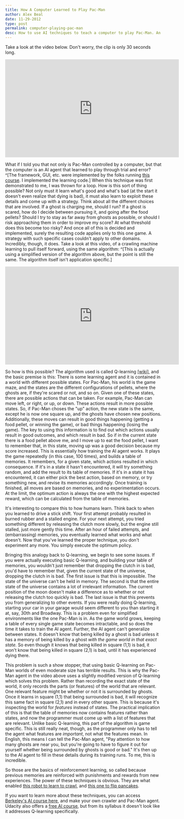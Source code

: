 ```yaml
---
title: How A Computer Learned to Play Pac-Man
author: Alex Beal
date: 11-29-2012
type: post
permalink: computer-playing-pac-man
desc: How to use AI techniques to teach a computer to play Pac-Man. An explanation for non-programmers.
---
```


Take a look at the video below. Don't worry, the clip is only 30 seconds long.

<iframe width="560" height="315" src="http://www.youtube.com/embed/Gp8v7zLmcSA" frameborder="0" allowfullscreen></iframe>

What if I told you that not only is Pac-Man controlled by a computer, but that the computer is an AI agent that learned to play through trial and error? ^[The framework, GUI, etc. were implemented by the folks running [this course](http://inst.eecs.berkeley.edu/~cs188/fa11/lectures.html). I implemented the learning code.] When this technique was first demonstrated to me, I was thrown for a loop. How is this sort of thing possible? Not only must it learn what's good and what's bad (at the start it doesn't even realize that dying is bad), it must also learn to exploit these details and come up with a strategy. Think about all the different choices that are involved. If a ghost is charging me, should I run? If a ghost is scared, how do I decide between pursuing it, and going after the food pellets? Should I try to stay as far away from ghosts as possible, or should I risk approaching them in order to improve my score? At what threshold does this become too risky? And once all of this is decided and implemented, surely the resulting code applies only to this one game. A strategy with such specific cases couldn't apply to other domains. Incredibly, though, it does. Take a look at this video, of a crawling machine learning to pull itself forward, using the same algorithm: ^[This is actually using a simplified version of the algorithm above, but the point is still the same. The algorithm itself isn't application specific.]

<iframe width="560" height="315" src="http://www.youtube.com/embed/IkbpW-L6VXI" frameborder="0" allowfullscreen></iframe>

So how is this possible? The algorithm used is called Q-learning [[wiki]](http://en.wikipedia.org/wiki/Q-learning), and the basic premise is this: There is some learning agent and it is contained in a world with different possible states. For Pac-Man, his world is the game maze, and the states are the different configurations of pellets, where the ghosts are, if they're scared or not, and so on. Given one of these states, there are possible actions that can be taken. For example, Pac-Man can move left, or right, or up, or down. These actions result in more possible states. So, if Pac-Man choses the "up" action, the new state is the same, except he is now one square up, and the ghosts have chosen new positions. Additionally, these moves can result in good things happening (getting a food pellet, or winning the game), or bad things happening (losing the game). The key to using this information is to find out which actions usually result in good outcomes, and which result in bad. So if in the current state there is a food pellet above me, and I move up to eat the food pellet, I want to remember that, in this state, moving up was a good decision because my score increased. This is essentially how training the AI agent works. It plays the game repeatedly (in this case, 100 times), and builds a table of memories. It remembers, for a given state, which actions resulted in which consequence. If it's in a state it hasn't encountered, it will try something random, and add the result to its table of memories. If it's in a state it has encountered, it can either pick the best action, based on memory, or try something new, and revise its memories accordingly. Once training is finished, all moves are based on memories, and no experimentation occurs. At the limit, the optimum action is always the one with the highest expected reward, which can be calculated from the table of memories.

It's interesting to compare this to how humans learn. Think back to when you learned to drive a stick shift. Your first attempt probably resulted in burned rubber and a stalled engine. For your next attempt, you tried something different by releasing the clutch more slowly, but the engine still stalled, just more gently this time. After an hour of failed attempts, and (embarrassing) memories, you eventually learned what works and what doesn't. Now that you've learned the proper technique, you don't experiment any more. You simply execute the optimum policy.

Bringing this analogy back to Q-learning, we begin to see some issues. If you were actually executing basic Q-learning, and building your table of memories, you wouldn't just remember that dropping the clutch in is bad, you'd have to remember that, given the current state of the universe, dropping the clutch in is bad. The first issue is that this is impossible. The state of the universe can't be held in memory. The second is that the entire state of the universe contains a lot of irrelevant information. The current position of the moon doesn't make a difference as to whether or not releasing the clutch too quickly is bad. The last issue is that this prevents you from generalizing to other events. If you were really doing Q-learning, starting your car in your garage would seem different to you than starting it at, say, 30th and Broadway. This is a problem even for simplified environments like the one Pac-Man is in. As the game world grows, keeping a table of every single game state becomes intractable, and so does the time it takes to train the AI agent. Further, the AI agent can't generalize between states. It doesn't know that being killed by a ghost is bad unless it has a memory of being killed by a ghost *with the game world in that exact state.* So even though it knows that being killed in square (1,1) is bad, it won't know that being killed in square (2,1) is bad, until it has experienced dying there.

This problem is such a show stopper, that using basic Q-learning on Pac-Man worlds of even moderate size has terrible results. This is why the Pac-Man agent in the video above uses a slightly modified version of Q-learning which solves this problem. Rather than recording the exact state of the world, it only records the parts (or features) of the world that are relevant. One relevant feature might be whether or not it is surrounded by ghosts. Once it learns in square (1,1) that being surrounded is bad, it will recognize this same fact in square (2,1) and in every other square. This is because it's inspecting the world for *features* instead of states. The practical implication of this is that the table of memories now contains features rather than states, and now the programmer must come up with a list of features that are relevant. Unlike basic Q-learning, this part of the algorithm is game specific. This is still really neat, though, as the programmer only has to tell the agent what features are *important*, not what the features mean. In English, this means I can tell the Pac-Man agent, "Pay attention to how many ghosts are near you, but you're going to have to figure it out for yourself whether being surrounded by ghosts is good or bad." It's then up to the AI agent to fill in these details during its training runs. To me, this is incredible.

So those are the basics of reinforcement learning, so called because previous memories are reinforced with punishments and rewards from new experiences. The power of these techniques is obvious. They are what enabled [this robot to learn to crawl](http://www.youtube.com/watch?v=oiFn7QXmAzk), and [this one to flip pancakes](http://www.youtube.com/watch?v=W_gxLKSsSIE).

If you want to learn more about these techniques, you can access [Berkeley's AI course here](http://inst.eecs.berkeley.edu/~cs188/fa11/information.html), and make your own crawler and Pac-Man agent. Udacity also offers a [free AI course](http://www.udacity.com/overview/Course/cs373/CourseRev/apr2012), but from its syllabus it doesn't look like it addresses Q-learning specifically.
